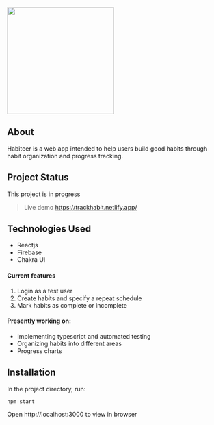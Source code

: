 <img width="250" src="https://user-images.githubusercontent.com/73000930/222848320-993ebde7-67ef-4e5a-9cea-f9b4dba03f9b.png">

## About
Habiteer is a web app intended to help users build good habits through habit organization and progress tracking.

## Project Status
This project is in progress
> Live demo https://trackhabit.netlify.app/

## Technologies Used
- Reactjs 
- Firebase
- Chakra UI

#### Current features
1. Login as a test user
2. Create habits and specify a repeat schedule
3. Mark habits as complete or incomplete

#### Presently working on:
- Implementing typescript and automated testing
- Organizing habits into different areas
- Progress charts

## Installation
In the project directory, run:

`npm start`

Open http://localhost:3000 to view in browser

